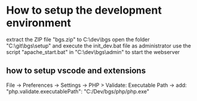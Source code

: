# How to setup the development environment
extract the ZIP file "bgs.zip" to C:\dev\bgs
open the folder "C:\git\bgs\setup" and execute the init_dev.bat file as administrator
use the script "apache_start.bat" in "C:\dev\bgs\admin" to start the webserver

## how to setup vscode and extensions

File -> Preferences -> Settings -> PHP > Validate: Executable Path -> add: "php.validate.executablePath": "C:/Dev/bgs/php/php.exe"